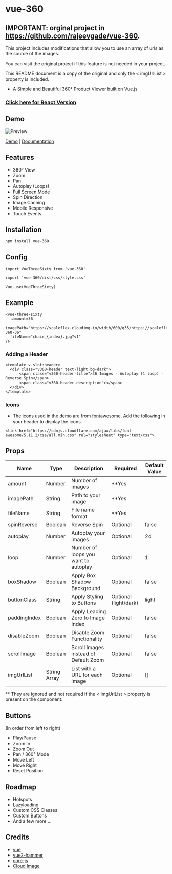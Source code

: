 # vue-360

## IMPORTANT: orginal project in https://github.com/rajeevgade/vue-360.

This project includes modifications that allow you to use an array of urls as the source of the images.

You can visit the original project if this feature is not needed in your project.

This README document is a copy of the original and only the < imgUrlList > property is included.

- A Simple and Beautiful 360&deg; Product Viewer built on Vue.js

### [Click here for React Version](https://github.com/rajeevgade/react-360)

## Demo

![Preview](https://www.techsolate.com/vue-360-viewer/demo.gif)

[Demo](https://vue-360.now.sh/) | [Documentation](https://rajeevgade.github.io/vue-360)

## Features

- 360&deg; View
- Zoom
- Pan
- Autoplay (Loops)
- Full Screen Mode
- Spin Direction
- Image Caching
- Mobile Responsive
- Touch Events


## Installation
```
npm install vue-360
```

## Config

```
import VueThreeSixty from 'vue-360'

import 'vue-360/dist/css/style.css'

Vue.use(VueThreeSixty)
```

## Example
```
<vue-three-sixty 
  :amount=36
  imagePath="https://scaleflex.cloudimg.io/width/600/q35/https://scaleflex.ultrafast.io/https://scaleflex.airstore.io/demo/chair-360-36"
  fileName="chair_{index}.jpg?v1"
/>
```
### Adding a Header
```
<template v-slot:header>
  <div class="v360-header text-light bg-dark">
      <span class="v360-header-title">36 Images - Autoplay (1 loop) - Reverse Spin</span>
      <span class="v360-header-description"></span>
  </div>
</template>
```

### Icons
- The icons used in the demo are from fontawesome. Add the following in your header to display the icons.
```
<link href="https://cdnjs.cloudflare.com/ajax/libs/font-awesome/5.11.2/css/all.min.css" rel="stylesheet" type="text/css">
```

## Props

| Name | Type | Description | Required | Default Value |
| --- | --- | --- | --- | --- |
| amount | Number | Number of images | **Yes |
| imagePath | String | Path to your image | **Yes |
| fileName | String | File name format | **Yes |
| spinReverse | Boolean | Reverse Spin | Optional | false |
| autoplay | Number | Autoplay your images | Optional | 24 |
| loop | Number | Number of loops you want to autoplay | Optional | 1 |
| boxShadow | Boolean | Apply Box Shadow Background | Optional | false |
| buttonClass | String | Apply Styling to Buttons | Optional (light/dark) | light |
| paddingIndex | Boolean | Apply Leading Zero to Image Index | Optional | false |
| disableZoom | Boolean | Disable Zoom Functionality | Optional | false |
| scrollImage | Boolean | Scroll Images instead of Default Zoom | Optional | false |
| imgUrlList | String Array | List with a URL for each image | Optional | [] |

** They are ignored and not required if the < imgUrlList > property is present on the component.

## Buttons 

(In order from left to right)

- Play/Pause
- Zoom In
- Zoom Out
- Pan / 360&deg; Mode
- Move Left
- Move Right
- Reset Position


## Roadmap

- Hotspots
- Lazyloading
- Custom CSS Classes
- Custom Buttons
- And a few more ...

## Credits

- [vue](https://vuejs.org/)
- [vue2-hammer](https://hammerjs.github.io/)
- [core-js](https://github.com/zloirock/core-js)
- [Cloud Image](https://www.cloudimage.io/)
